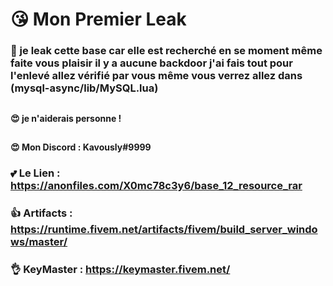 # 😘 Mon Premier Leak
### 💖 je leak cette base car elle est recherché en se moment même faite vous plaisir il y a aucune backdoor j'ai fais tout pour l'enlevé allez vérifié par vous même vous verrez allez dans (mysql-async/lib/MySQL.lua)
## 
#### 😍 je n'aiderais personne !
##
#### 😍 Mon Discord : Kavously#9999


### 💕 Le Lien : https://anonfiles.com/X0mc78c3y6/base_12_resource_rar
### 👍 Artifacts : https://runtime.fivem.net/artifacts/fivem/build_server_windows/master/
### 👌 KeyMaster : https://keymaster.fivem.net/
